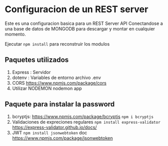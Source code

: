 # Configuracion de un REST server
Este es una configuracion basica para un REST Server API
Conectandose a una base de datos de MONGODB
para descargar y montar en cualquier momento.

Ejecutar ```npm install``` para reconstruir los modulos

## Paquetes utilizados
1. Express : Servidor
2. dotenv : Variables de entorno archivo .env
3. CORS https://www.npmjs.com/package/cors
4. Utilizar NODEMON nodemon app

## Paquete para instalar la password
1. bcryptjs: https://www.npmjs.com/package/bcryptjs ```npm i bcryptjs```
2. Validaciones de expreciones regulares ```npm install express-validator``` https://express-validator.github.io/docs/
3. JWT ```npm install jsonwebtoken``` doc https://www.npmjs.com/package/jsonwebtoken


